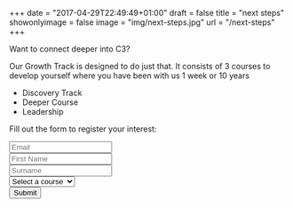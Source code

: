 +++
date = "2017-04-29T22:49:49+01:00"
draft = false
title = "next steps"
showonlyimage = false
image = "img/next-steps.jpg"
url = "/next-steps"
+++

Want to connect deeper into C3?
<!--more-->

Our Growth Track is designed to do just that. It consists of 3 courses to develop yourself where you have been with us 1 week or 10 years

* Discovery Track
* Deeper Course
* Leadership

Fill out the form to register your interest:

<form class="form" netlify name="next-steps">
    <div class="form-group">
        <input type="email" class="form-control" id="exampleInputEmail1" placeholder="Email" name="email">
    </div>
    <div class="form-group">
        <input type="text" class="form-control" id="exampleInputName" placeholder="First Name" name="first_name">
    </div>
    <div class="form-group">
        <input type="text" class="form-control" id="exampleInputName" placeholder="Surname" name="surname">
    </div>
    <div class="form-group">
        <select class="form-control" name="course">
          <option value="" disabled selected>Select a course</option>
          <option>Discovery Track</option>
          <option>Deeper Course</option>
          <option>Leadership</option>
        </select>
    </div>
    <button type="submit" class="btn btn-default">Submit</button>
</form>

